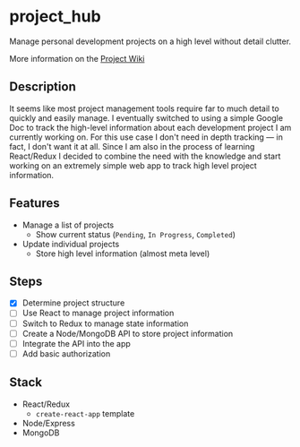 # project_hub
Manage personal development projects on a high level without detail clutter.

More information on the [Project Wiki](https://github.com/kendallroth/project_hubi/wiki)

## Description
It seems like most project management tools require far to much detail to quickly and easily manage. I eventually switched to using a simple Google Doc to track the high-level information about each development project I am currently working on. For this use case I don't need in depth tracking &mdash; in fact, I don't want it at all. Since I am also in the process of learning React/Redux I decided to combine the need with the knowledge and start working on an extremely simple web app to track high level project information.

## Features
- Manage a list of projects
  - Show current status (`Pending`, `In Progress`, `Completed`)
- Update individual projects
  - Store high level information (almost meta level)

## Steps
- [x] Determine project structure
- [ ] Use React to manage project information
- [ ] Switch to Redux to manage state information
- [ ] Create a Node/MongoDB API to store project information
- [ ] Integrate the API into the app
- [ ] Add basic authorization

## Stack
- React/Redux
  - `create-react-app` template
- Node/Express
- MongoDB
